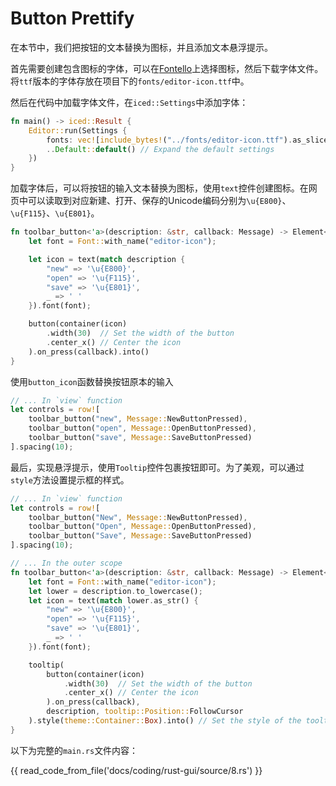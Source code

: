 # Button Prettify

在本节中，我们把按钮的文本替换为图标，并且添加文本悬浮提示。

首先需要创建包含图标的字体，可以在[Fontello](https://fontello.com/)上选择图标，然后下载字体文件。将`ttf`版本的字体存放在项目下的`fonts/editor-icon.ttf`中。

然后在代码中加载字体文件，在`iced::Settings`中添加字体：

```rust
fn main() -> iced::Result {
    Editor::run(Settings {
        fonts: vec![include_bytes!("../fonts/editor-icon.ttf").as_slice().into()],
        ..Default::default() // Expand the default settings
    })
}
```

加载字体后，可以将按钮的输入文本替换为图标，使用`text`控件创建图标。在网页中可以读取到对应新建、打开、保存的Unicode编码分别为`\u{E800}`、`\u{F115}`、`\u{E801}`。

```rust
fn toolbar_button<'a>(description: &str, callback: Message) -> Element<'a, Message> {
    let font = Font::with_name("editor-icon");

    let icon = text(match description {
        "new" => '\u{E800}',
        "open" => '\u{F115}',
        "save" => '\u{E801}',
        _ => ' '
    }).font(font);

    button(container(icon)
        .width(30)  // Set the width of the button
        .center_x() // Center the icon
    ).on_press(callback).into()
}
```

使用`button_icon`函数替换按钮原本的输入

```rust
// ... In `view` function
let controls = row![
    toolbar_button("new", Message::NewButtonPressed),
    toolbar_button("open", Message::OpenButtonPressed),
    toolbar_button("save", Message::SaveButtonPressed)
].spacing(10);
```

最后，实现悬浮提示，使用`Tooltip`控件包裹按钮即可。为了美观，可以通过`style`方法设置提示框的样式。

```rust
// ... In `view` function
let controls = row![
    toolbar_button("New", Message::NewButtonPressed),
    toolbar_button("Open", Message::OpenButtonPressed),
    toolbar_button("Save", Message::SaveButtonPressed)
].spacing(10);

// ... In the outer scope
fn toolbar_button<'a>(description: &str, callback: Message) -> Element<'a, Message> {
    let font = Font::with_name("editor-icon");
    let lower = description.to_lowercase();
    let icon = text(match lower.as_str() {
        "new" => '\u{E800}',
        "open" => '\u{F115}',
        "save" => '\u{E801}',
        _ => ' '
    }).font(font);

    tooltip(
        button(container(icon)
            .width(30)  // Set the width of the button
            .center_x() // Center the icon
        ).on_press(callback),
        description, tooltip::Position::FollowCursor
    ).style(theme::Container::Box).into() // Set the style of the tooltip
}
```

以下为完整的`main.rs`文件内容：

{{ read_code_from_file('docs/coding/rust-gui/source/8.rs') }}
